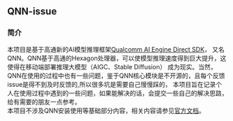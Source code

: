 ## QNN-issue  
### 简介  
本项目是基于高通新的AI模型推理框架[Qualcomm AI Engine Direct SDK](https://developer.qualcomm.com/software/qualcomm-ai-engine-direct-sdk)，
又名QNN。QNN基于高通的Hexagon处理器，可以使模型推理速度得到巨大提升，这使得在移动端部署推理大模型（AIGC、Stable Diffusion）
成为现实。当然，QNN在使用的过程中也有一些问题，鉴于QNN核心模块是不开源的，且每个反馈issue是得不到及时反馈的,所以很多坑是需要自己慢慢踩的，
本项目旨在记录个人在使用过程中遇到的一些问题，如果能解决的话，会提交一些自己的解决思路，给有需要的朋友一点参考。  
本项目不涉及QNN安装使用等基础部分内容，相关内容请参见[官方文档](https://developer.qualcomm.com/software/qualcomm-ai-engine-direct-sdk)。

